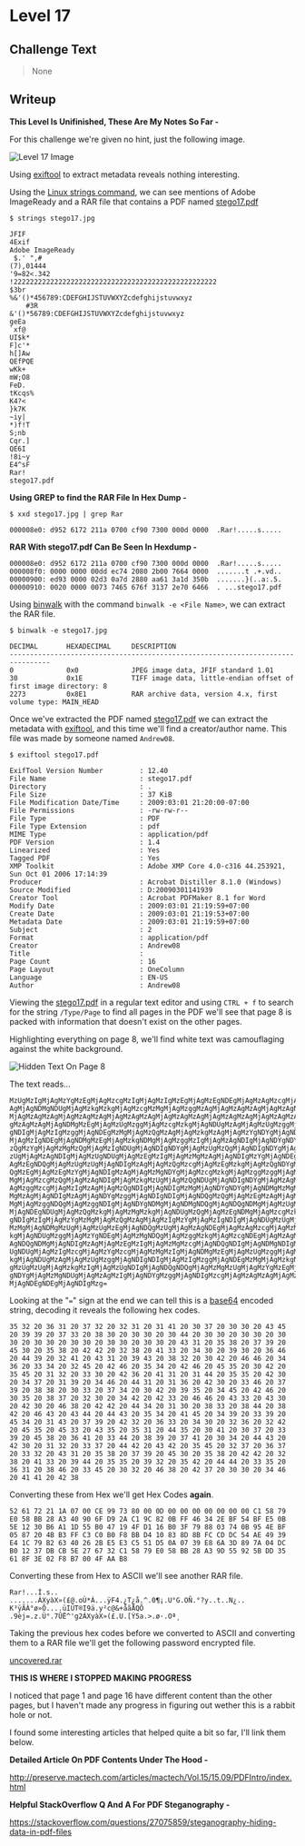 # Level 17

## Challenge Text

> None

## Writeup

**This Level Is Unifinished, These Are My Notes So Far -**

For this challenge we're given no hint, just the following image.

![Level 17 Image](./stego17.jpg "Level 17 Image")

Using [exiftool](https://en.wikipedia.org/wiki/ExifTool "Wikipedia Entry For Exiftool") to extract metadata reveals nothing interesting.

Using the [Linux strings command](https://w3cschoool.com/tutorial/linux-strings-command "Article On Linux Strings Command"), we can see mentions of Adobe ImageReady and a RAR file that contains a PDF named [stego17.pdf](./stego17.pdf "Stego 17 PDF That Was Hidden In JPEG")

```
$ strings stego17.jpg

JFIF
4Exif
Adobe ImageReady
 $.' ",#
(7),01444
'9=82<.342
!22222222222222222222222222222222222222222222222222
$3br
%&'()*456789:CDEFGHIJSTUVWXYZcdefghijstuvwxyz
	#3R
&'()*56789:CDEFGHIJSTUVWXYZcdefghijstuvwxyz
geEa
`xf@
UI$k*
F]c'*
h[]Aw
QEfPQE
wKk+
mW;O8
FeD.
tKcqs%
K4?<
}k7K
~iy|
*)f!T
S;nb
Cqr.]
QE6I
!8i~y
E4^sF
Rar!
stego17.pdf
```

**Using GREP to find the RAR File In Hex Dump -**

```
$ xxd stego17.jpg | grep Rar

000008e0: d952 6172 211a 0700 cf90 7300 000d 0000  .Rar!.....s.....
```

**RAR With stego17.pdf Can Be Seen In Hexdump -**

```
000008e0: d952 6172 211a 0700 cf90 7300 000d 0000  .Rar!.....s.....
000008f0: 0000 0000 00dd ec74 2080 2b00 7664 0000  .......t .+.vd..
00000900: ed93 0000 02d3 0a7d 2880 aa61 3a1d 350b  .......}(..a:.5.
00000910: 0020 0000 0073 7465 676f 3137 2e70 6466  . ...stego17.pdf
```

Using [binwalk](https://www.kali.org/tools/binwalk/ "Kali Linux Docs For Binwalk") with the command ```binwalk -e <File Name>```, we can extract the RAR file.

```
$ binwalk -e stego17.jpg

DECIMAL       HEXADECIMAL     DESCRIPTION
--------------------------------------------------------------------------------
0             0x0             JPEG image data, JFIF standard 1.01
30            0x1E            TIFF image data, little-endian offset of first image directory: 8
2273          0x8E1           RAR archive data, version 4.x, first volume type: MAIN_HEAD
```

Once we've extracted the PDF named [stego17.pdf](./stego17.pdf "Stego 17 PDF That Was Hidden In JPEG") we can extract the metadata with [exiftool](https://en.wikipedia.org/wiki/ExifTool "Wikipedia Entry For Exiftool"), and this time we'll find a creator/author name. This file was made by someone named ```Andrew08```.

```
$ exiftool stego17.pdf

ExifTool Version Number         : 12.40
File Name                       : stego17.pdf
Directory                       : .
File Size                       : 37 KiB
File Modification Date/Time     : 2009:03:01 21:20:00-07:00
File Permissions                : -rw-rw-r--
File Type                       : PDF
File Type Extension             : pdf
MIME Type                       : application/pdf
PDF Version                     : 1.4
Linearized                      : Yes
Tagged PDF                      : Yes
XMP Toolkit                     : Adobe XMP Core 4.0-c316 44.253921, Sun Oct 01 2006 17:14:39
Producer                        : Acrobat Distiller 8.1.0 (Windows)
Source Modified                 : D:20090301141939
Creator Tool                    : Acrobat PDFMaker 8.1 for Word
Modify Date                     : 2009:03:01 21:19:59+07:00
Create Date                     : 2009:03:01 21:19:53+07:00
Metadata Date                   : 2009:03:01 21:19:59+07:00
Subject                         : 2
Format                          : application/pdf
Creator                         : Andrew08
Title                           : 
Page Count                      : 16
Page Layout                     : OneColumn
Language                        : EN-US
Author                          : Andrew08
```

Viewing the [stego17.pdf](./stego17.pdf "Stego 17 PDF That Was Hidden In JPEG") in a regular text editor and using ```CTRL + f``` to search for the string ```/Type/Page``` to find all pages in the PDF we'll see that page 8 is packed with information that doesn't exist on the other pages.

Highlighting everything on page 8, we'll find white text was camouflaging against the white background.

![Hidden Text On Page 8](./page-8-hidden-text.png "Hidden Text On Page 8")

The text reads...

```
MzUgMzIgMjAgMzYgMzEgMjAgMzcgMzIgMjAgMzIgMzEgMjAgMzEgNDEgMjAgMzAgMzcgMjAgMzAgMz
AgMjAgNDMgNDUgMjAgMzkgMzkgMjAgMzcgMzMgMjAgMzggMzAgMjAgMzAgMzAgMjAgMzAgNDQg
MjAgMzAgMzAgMjAgMzAgMzAgMjAgMzAgMzAgMjAgMzAgMzAgMjAgMzAgMzAgMjAgMzAgMzAgMjA
gMzAgMzAgMjAgNDMgMzEgMjAgMzUgMzggMjAgMzcgMzkgMjAgNDUgMzAgMjAgMzUgMzggMjAgNDI
gNDIgMjAgMzIgMzggMjAgNDEgMzMgMjAgMzQgMzAgMjAgMzkgMzAgMjAgMzYgNDYgMjAgNDQgMzkg
MjAgMzIgNDEgMjAgNDMgMzEgMjAgMzkgNDMgMjAgMzggMzIgMjAgMzAgNDIgMjAgNDYgNDYgMjAgM
zQgMzYgMjAgMzMgMzQgMjAgMzIgNDUgMjAgNDIgNDYgMjAgMzUgMzQgMjAgNDIgNDYgMjAgNDUgM
zUgMjAgMzAgNDIgMjAgMzUgNDUgMjAgMzEgMzIgMjAgMzMgMzAgMjAgNDIgMzYgMjAgNDEgMzEgMj
AgMzEgNDQgMjAgMzUgMzUgMjAgNDIgMzAgMjAgMzQgMzcgMjAgMzEgMzkgMjAgMzQgNDYgMjAgND
QgMzEgMjAgMzEgMzYgMjAgNDIgMzAgMjAgMzMgNDYgMjAgMzcgMzkgMjAgMzggMzggMjAgMzAgMz
MgMjAgMzcgMzQgMjAgMzAgNDIgMjAgMzkgMzUgMjAgMzQgNDUgMjAgNDIgNDYgMjAgMzAgMzUgMj
AgMzggMzcgMjAgMzIgMzAgMjAgMzQgNDIgMjAgNDIgMzMgMjAgNDYgNDYgMjAgNDMgMzMgMjAgND
MgMzAgMjAgNDIgMzAgMjAgNDYgMzggMjAgNDIgNDIgMjAgNDQgMzQgMjAgMzEgMzAgMjAgMzggMz
MgMjAgMzggNDQgMjAgMzggNDIgMjAgNDYgNDMgMjAgNDMgNDQgMjAgNDQgNDMgMjAgMzUgMzQg
MjAgNDEgNDUgMjAgMzQgMzkgMjAgMzMgMzkgMjAgNDUgMzQgMjAgMzEgNDMgMjAgMzcgMzkgMjA
gNDIgMzIgMjAgMzYgMzMgMjAgMzQgMzAgMjAgMzIgMzYgMjAgMzIgNDIgMjAgNDUgMzUgMjAgNDUg
MzMgMjAgNDMgMzUgMjAgMzUgMzEgMjAgNDQgMzUgMjAgMzAgNDEgMjAgMzAgMzcgMjAgMzMgMz
kgMjAgNDUgMzggMjAgMzYgNDEgMjAgMzMgNDQgMjAgMzggMzkgMjAgMzcgNDEgMjAgMzAgMzQgMj
AgNDQgNDMgMjAgNDIgMzAgMjAgMzEgMzIgMjAgMzMgMzcgMjAgNDQgNDIgMjAgNDMgNDIgMjAgMz
UgNDUgMjAgMzIgMzcgMjAgMzYgMzcgMjAgMzMgMzIgMjAgNDMgMzEgMjAgMzUgMzggMjAgMzcgMz
kgMjAgNDUgMzAgMjAgMzUgMzggMjAgNDIgNDIgMjAgMzIgMzggMjAgNDEgMzMgMjAgMzkgNDQgMjA
gMzUgMzUgMjAgMzkgMzIgMjAgMzUgNDIgMjAgNDQgNDQgMjAgMzMgMzUgMjAgMzYgMzEgMjAgMzg
gNDYgMjAgMzMgNDUgMjAgMzAgMzIgMjAgNDYgMzggMjAgNDIgMzcgMjAgMzAgMzAgMjAgMzQgNDYg
MjAgNDEgNDEgMjAgNDIgMzg=
```

Looking at the "```=```" sign at the end we can tell this is a [base64](https://en.wikipedia.org/wiki/Base64 "Wikipedia Entry For Base64") encoded string, decoding it reveals the following hex codes.


```
35 32 20 36 31 20 37 32 20 32 31 20 31 41 20 30 37 20 30 30 20 43 45 20 39 39 20 37 33 20 38 30 20 30 30 20 30 44 20 30 30 20 30 30 20 30 30 20 30 30 20 30 30 20 30 30 20 30 30 20 43 31 20 35 38 20 37 39 20 45 30 20 35 38 20 42 42 20 32 38 20 41 33 20 34 30 20 39 30 20 36 46 20 44 39 20 32 41 20 43 31 20 39 43 20 38 32 20 30 42 20 46 46 20 34 36 20 33 34 20 32 45 20 42 46 20 35 34 20 42 46 20 45 35 20 30 42 20 35 45 20 31 32 20 33 30 20 42 36 20 41 31 20 31 44 20 35 35 20 42 30 20 34 37 20 31 39 20 34 46 20 44 31 20 31 36 20 42 30 20 33 46 20 37 39 20 38 38 20 30 33 20 37 34 20 30 42 20 39 35 20 34 45 20 42 46 20 30 35 20 38 37 20 32 30 20 34 42 20 42 33 20 46 46 20 43 33 20 43 30 20 42 30 20 46 38 20 42 42 20 44 34 20 31 30 20 38 33 20 38 44 20 38 42 20 46 43 20 43 44 20 44 43 20 35 34 20 41 45 20 34 39 20 33 39 20 45 34 20 31 43 20 37 39 20 42 32 20 36 33 20 34 30 20 32 36 20 32 42 20 45 35 20 45 33 20 43 35 20 35 31 20 44 35 20 30 41 20 30 37 20 33 39 20 45 38 20 36 41 20 33 44 20 38 39 20 37 41 20 30 34 20 44 43 20 42 30 20 31 32 20 33 37 20 44 42 20 43 42 20 35 45 20 32 37 20 36 37 20 33 32 20 43 31 20 35 38 20 37 39 20 45 30 20 35 38 20 42 42 20 32 38 20 41 33 20 39 44 20 35 35 20 39 32 20 35 42 20 44 44 20 33 35 20 36 31 20 38 46 20 33 45 20 30 32 20 46 38 20 42 37 20 30 30 20 34 46 20 41 41 20 42 38
```

Converting these from Hex we'll get Hex Codes **again**.

```
52 61 72 21 1A 07 00 CE 99 73 80 00 0D 00 00 00 00 00 00 00 C1 58 79 E0 58 BB 28 A3 40 90 6F D9 2A C1 9C 82 0B FF 46 34 2E BF 54 BF E5 0B 5E 12 30 B6 A1 1D 55 B0 47 19 4F D1 16 B0 3F 79 88 03 74 0B 95 4E BF 05 87 20 4B B3 FF C3 C0 B0 F8 BB D4 10 83 8D 8B FC CD DC 54 AE 49 39 E4 1C 79 B2 63 40 26 2B E5 E3 C5 51 D5 0A 07 39 E8 6A 3D 89 7A 04 DC B0 12 37 DB CB 5E 27 67 32 C1 58 79 E0 58 BB 28 A3 9D 55 92 5B DD 35 61 8F 3E 02 F8 B7 00 4F AA B8
```

Converting these from Hex to ASCII we'll see another RAR file.

```
Rar!...Î.s..
.......ÁXyàX»(£@.oÙ*Á...ÿF4.¿T¿å.^.0¶¡.U°G.OÑ.°?y..t..N¿.. K³ÿÃÀ°ø»Ô....üÍÜT®I9ä.y²c@&+åãÅQÕ
.9èj=.z.Ü°.7ÛË^'g2ÁXyàX»(£.U.[Ý5a.>.ø·.Oª¸
```

Taking the previous hex codes before we converted to ASCII and converting them to a RAR file we'll get the following password encrypted file.

[uncovered.rar](./uncovered.rar "uncovered.rar File")

**THIS IS WHERE I STOPPED MAKING PROGRESS**

I noticed that page 1 and page 16 have different content than the other pages, but I haven't made any progress in figuring out wether this is a rabbit hole or not.

I found some interesting articles that helped quite a bit so far, I'll link them below.

**Detailed Article On PDF Contents Under The Hood -**

http://preserve.mactech.com/articles/mactech/Vol.15/15.09/PDFIntro/index.html


**Helpful StackOverflow Q And A For PDF Steganography -**

https://stackoverflow.com/questions/27075859/steganography-hiding-data-in-pdf-files
